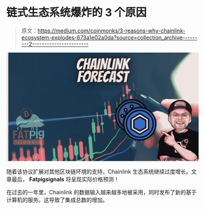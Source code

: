 # 链式生态系统爆炸的 3 个原因

> 原文：<https://medium.com/coinmonks/3-reasons-why-chainlink-ecosystem-explodes-673a1e02a0da?source=collection_archive---------2----------------------->

![](img/b00f3dacdad282b27b618113c7b1e8a6.png)

随着该协议扩展对其他区块链环境的支持，Chainlink 生态系统继续过度增长。文章最后， **Fatpigsignals** 将呈现实际价格预测！

在过去的一年里，Chainlink 的数据输入越来越多地被采用，同时发布了新的基于计算机的服务。这导致了集成总数的增加。